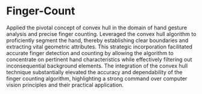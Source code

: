 # Finger-Count
Applied the pivotal concept of convex hull in the domain of hand gesture analysis and precise finger counting. Leveraged the convex hull algorithm to proficiently segment the hand, thereby establishing clear boundaries and extracting vital geometric attributes. This strategic incorporation facilitated accurate finger detection and counting by allowing the algorithm to concentrate on pertinent hand characteristics while effectively filtering out inconsequential background elements. The integration of the convex hull technique substantially elevated the accuracy and dependability of the finger counting algorithm, highlighting a strong command over computer vision principles and their practical application.
